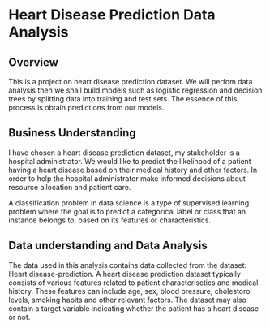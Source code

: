 # Heart Disease Prediction Data Analysis

## Overview
This is a project on heart disease prediction dataset. We will perfom data analysis then we shall build models such as logistic regression and decision trees by splitting data into training and test sets. The essence of this process is obtain predictions from our models. 

## Business Understanding
I have chosen a heart disease prediction dataset, my stakeholder is a hospital administrator. We would like to predict the likelihood of a patient having a heart disease based on their medical history and other factors. In order to help the hospital administrator make informed decisions about resource allocation and patient care.

A classification problem in data science is a type of supervised learning problem where the goal is to predict a categorical label or class that an instance belongs to, based on its features or characteristics.

## Data understanding and Data Analysis
The data used in this analysis contains data collected from the dataset: Heart disease-prediction. A heart disease prediction dataset typically consists of various features related to patient characterisctics and medical history. These features can include age, sex, blood pressure, cholestorol levels, smoking habits and other relevant factors. The dataset may also contain a target variable indicating whether the patient has a heart disease or not.



